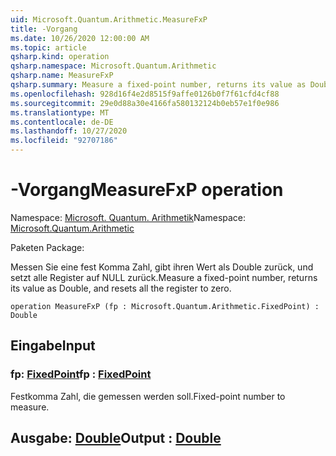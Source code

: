 ```yaml
---
uid: Microsoft.Quantum.Arithmetic.MeasureFxP
title: -Vorgang
ms.date: 10/26/2020 12:00:00 AM
ms.topic: article
qsharp.kind: operation
qsharp.namespace: Microsoft.Quantum.Arithmetic
qsharp.name: MeasureFxP
qsharp.summary: Measure a fixed-point number, returns its value as Double, and resets all the register to zero.
ms.openlocfilehash: 928d16f4e2d8515f9affe0126b0f7f61cfd4cf88
ms.sourcegitcommit: 29e0d88a30e4166fa580132124b0eb57e1f0e986
ms.translationtype: MT
ms.contentlocale: de-DE
ms.lasthandoff: 10/27/2020
ms.locfileid: "92707186"
---
```

# <a name="measurefxp-operation"></a><span data-ttu-id="4badd-102">-Vorgang</span><span class="sxs-lookup"><span data-stu-id="4badd-102">MeasureFxP operation</span></span>

<span data-ttu-id="4badd-103">Namespace: [Microsoft. Quantum. Arithmetik](xref:Microsoft.Quantum.Arithmetic)</span><span class="sxs-lookup"><span data-stu-id="4badd-103">Namespace: [Microsoft.Quantum.Arithmetic](xref:Microsoft.Quantum.Arithmetic)</span></span>

<span data-ttu-id="4badd-104">Paketen [](https://nuget.org/packages/)</span><span class="sxs-lookup"><span data-stu-id="4badd-104">Package: [](https://nuget.org/packages/)</span></span>


<span data-ttu-id="4badd-105">Messen Sie eine fest Komma Zahl, gibt ihren Wert als Double zurück, und setzt alle Register auf NULL zurück.</span><span class="sxs-lookup"><span data-stu-id="4badd-105">Measure a fixed-point number, returns its value as Double, and resets all the register to zero.</span></span>

```qsharp
operation MeasureFxP (fp : Microsoft.Quantum.Arithmetic.FixedPoint) : Double
```


## <a name="input"></a><span data-ttu-id="4badd-106">Eingabe</span><span class="sxs-lookup"><span data-stu-id="4badd-106">Input</span></span>

### <a name="fp--fixedpoint"></a><span data-ttu-id="4badd-107">fp: [FixedPoint](xref:Microsoft.Quantum.Arithmetic.FixedPoint)</span><span class="sxs-lookup"><span data-stu-id="4badd-107">fp : [FixedPoint](xref:Microsoft.Quantum.Arithmetic.FixedPoint)</span></span>

<span data-ttu-id="4badd-108">Festkomma Zahl, die gemessen werden soll.</span><span class="sxs-lookup"><span data-stu-id="4badd-108">Fixed-point number to measure.</span></span>



## <a name="output--double"></a><span data-ttu-id="4badd-109">Ausgabe: [Double](xref:microsoft.quantum.lang-ref.double)</span><span class="sxs-lookup"><span data-stu-id="4badd-109">Output : [Double](xref:microsoft.quantum.lang-ref.double)</span></span>

